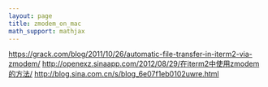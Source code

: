 ```yaml
---
layout: page
title: zmodem_on_mac
math_support: mathjax
---
```



https://grack.com/blog/2011/10/26/automatic-file-transfer-in-iterm2-via-zmodem/
http://openexz.sinaapp.com/2012/08/29/在iterm2中使用zmodem的方法/
http://blog.sina.com.cn/s/blog_6e07f1eb0102uwre.html



